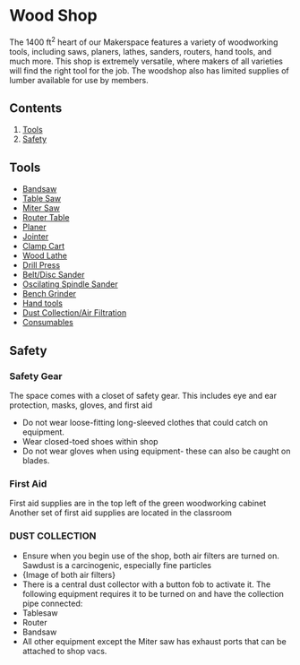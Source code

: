 # Wood Shop
The 1400 ft<sup>2</sup> heart of our Makerspace features a variety of woodworking tools, including saws, planers, lathes, sanders, routers, hand tools, and much more. This shop is extremely versatile, where makers of all varieties will find the right tool for the job. The woodshop also has limited supplies of lumber available for use by members.

## Contents
1. [Tools](#tools)
2. [Safety](#safety-gear)

## Tools
* [Bandsaw](Kity-613-Bandsaw)
* [Table Saw](Saw-Stop-Table-Saw)
* [Miter Saw]()
* [Router Table]()
* [Planer]()
* [Jointer]()
* [Clamp Cart]()
* [Wood Lathe]()
* [Drill Press]()
* [Belt/Disc Sander]()
* [Oscilating Spindle Sander]()
* [Bench Grinder]()
* [Hand tools]()
* [Dust Collection/Air Filtration]()
* [Consumables]()
## Safety
### Safety Gear
The space comes with a closet of safety gear. This includes eye and ear protection, masks, gloves, and first aid
* Do not wear loose-fitting long-sleeved clothes that could catch on equipment. 
* Wear closed-toed shoes within shop
* Do not wear gloves when using equipment- these can also be caught on blades.

### First Aid
First aid supplies are in the top left of the green woodworking cabinet
Another set of first aid supplies are located in the classroom


### DUST COLLECTION
* Ensure when you begin use of the shop, both air filters are turned on. Sawdust is a carcinogenic, especially fine particles
* {Image of both air filters}
* There is a central dust collector with a button fob to activate it. The following equipment requires it to be turned on and have the collection pipe connected:
 * Tablesaw
 * Router
 * Bandsaw
* All other equipment except the Miter saw has exhaust ports that can be attached to shop vacs. 

